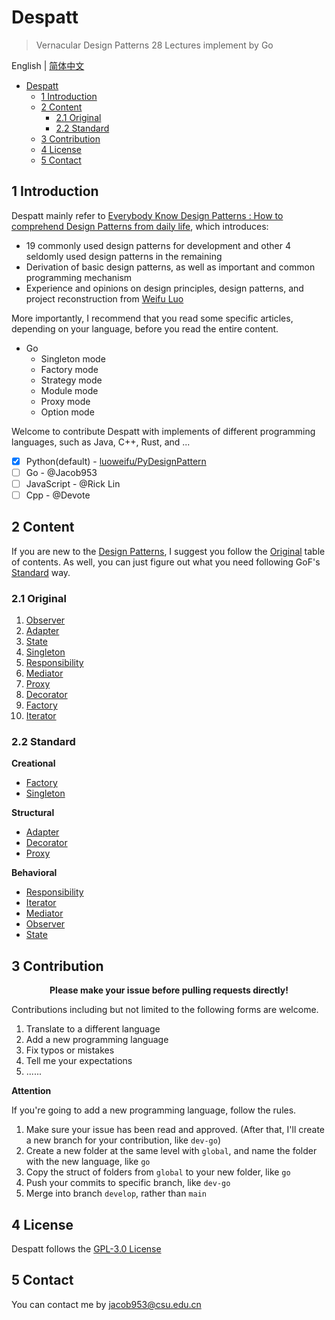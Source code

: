 # Despatt

> Vernacular Design Patterns 28 Lectures implement by Go

English | [简体中文](/global/README-zh.md)

- [Despatt](#despatt)
  - [1 Introduction](#1-introduction)
  - [2 Content](#2-content)
    - [2.1 Original](#21-original)
    - [2.2 Standard](#22-standard)
  - [3 Contribution](#3-contribution)
  - [4 License](#4-license)
  - [5 Contact](#5-contact)

## 1 Introduction

Despatt mainly refer to [Everybody Know Design Patterns : How to comprehend Design Patterns from daily life](https://gitbook.cn/gitchat/column/5b26040ac81ac568fcf64ea3), 
which introduces: 
- 19 commonly used design patterns for development and other 4 seldomly used design patterns in the remaining
- Derivation of basic design patterns, as well as important and common programming mechanism
- Experience and opinions on design principles, design patterns, and project reconstruction from [Weifu Luo](https://github.com/luoweifu)

More importantly, I recommend that you read some specific articles, depending on your language, before you read the entire content.
- Go
  - Singleton mode
  - Factory mode
  - Strategy mode
  - Module mode
  - Proxy mode
  - Option mode

Welcome to contribute Despatt with implements of different programming languages, such as Java, C++, Rust, and ...
- [x] Python(default) - [luoweifu/PyDesignPattern](https://github.com/luoweifu/PyDesignPattern)
- [ ] Go - @Jacob953
- [ ] JavaScript - @Rick Lin
- [ ] Cpp - @Devote

## 2 Content

If you are new to the [Design Patterns](https://en.wikipedia.org/wiki/Design_Patterns), I suggest you follow the [Original](#21-original) table of contents. 
As well, you can just figure out what you need following GoF's [Standard](#22-standard) way.

### 2.1 Original

1. [Observer](global/01-observer/README.md)
2. [Adapter](global/02-adapter/README.md)
3. [State](global/03-state/README.md)
4. [Singleton](global/04-singleton/README.md)
5. [Responsibility](global/05-responsibility/README.md)
6. [Mediator](global/06-mediator/README.md)
7. [Proxy](global/07-proxy/README.md)
8. [Decorator](global/08-decorator/README.md)
9. [Factory](global/09-factory/README.md)
10. [Iterator](global/10-iterator/README.md)

### 2.2 Standard

**Creational**

- [Factory](global/09-factory/README.md)
- [Singleton](global/04-singleton/README.md)

**Structural**

- [Adapter](global/02-adapter/README.md)
- [Decorator](global/08-decorator/README.md)
- [Proxy](global/07-proxy/README.md)

**Behavioral**

- [Responsibility](global/05-responsibility/README.md)
- [Iterator](global/10-iterator/README.md)
- [Mediator](global/06-mediator/README.md)
- [Observer](global/01-observer/README.md)
- [State](global/03-state/README.md)

## 3 Contribution

<p align="center"><b>Please make your issue before pulling requests directly!</b></p>

Contributions including but not limited to the following forms are welcome.
1. Translate to a different language
2. Add a new programming language
3. Fix typos or mistakes
4. Tell me your expectations
5. ......

**Attention**

If you're going to add a new programming language, follow the rules.
1. Make sure your issue has been read and approved. (After that, I'll create a new branch for your contribution, like `dev-go`)
2. Create a new folder at the same level with `global`, and name the folder with the new language, like `go`
3. Copy the struct of folders from `global` to your new folder, like `go`
4. Push your commits to specific branch, like `dev-go`
5. Merge into branch `develop`, rather than `main`

## 4 License

Despatt follows the [GPL-3.0 License](LICENSE)

## 5 Contact

You can contact me by jacob953@csu.edu.cn
